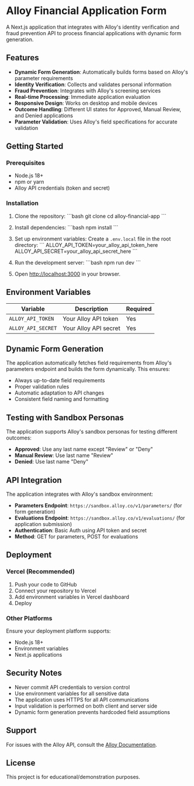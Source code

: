 # Alloy Financial Application Form

A Next.js application that integrates with Alloy's identity verification and fraud prevention API to process financial applications with dynamic form generation.

## Features

- **Dynamic Form Generation**: Automatically builds forms based on Alloy's parameter requirements
- **Identity Verification**: Collects and validates personal information
- **Fraud Prevention**: Integrates with Alloy's screening services
- **Real-time Processing**: Immediate application evaluation
- **Responsive Design**: Works on desktop and mobile devices
- **Outcome Handling**: Different UI states for Approved, Manual Review, and Denied applications
- **Parameter Validation**: Uses Alloy's field specifications for accurate validation

## Getting Started

### Prerequisites

- Node.js 18+ 
- npm or yarn
- Alloy API credentials (token and secret)

### Installation

1. Clone the repository:
\`\`\`bash
git clone <your-repo-url>
cd alloy-financial-app
\`\`\`

2. Install dependencies:
\`\`\`bash
npm install
\`\`\`

3. Set up environment variables:
Create a `.env.local` file in the root directory:
\`\`\`
ALLOY_API_TOKEN=your_alloy_api_token_here
ALLOY_API_SECRET=your_alloy_api_secret_here
\`\`\`

4. Run the development server:
\`\`\`bash
npm run dev
\`\`\`

5. Open [http://localhost:3000](http://localhost:3000) in your browser.

## Environment Variables

| Variable | Description | Required |
|----------|-------------|----------|
| `ALLOY_API_TOKEN` | Your Alloy API token | Yes |
| `ALLOY_API_SECRET` | Your Alloy API secret | Yes |

## Dynamic Form Generation

The application automatically fetches field requirements from Alloy's parameters endpoint and builds the form dynamically. This ensures:
- Always up-to-date field requirements
- Proper validation rules
- Automatic adaptation to API changes
- Consistent field naming and formatting

## Testing with Sandbox Personas

The application supports Alloy's sandbox personas for testing different outcomes:

- **Approved**: Use any last name except "Review" or "Deny"
- **Manual Review**: Use last name "Review"
- **Denied**: Use last name "Deny"

## API Integration

The application integrates with Alloy's sandbox environment:
- **Parameters Endpoint**: `https://sandbox.alloy.co/v1/parameters/` (for form generation)
- **Evaluations Endpoint**: `https://sandbox.alloy.co/v1/evaluations/` (for application submission)
- **Authentication**: Basic Auth using API token and secret
- **Method**: GET for parameters, POST for evaluations

## Deployment

### Vercel (Recommended)

1. Push your code to GitHub
2. Connect your repository to Vercel
3. Add environment variables in Vercel dashboard
4. Deploy

### Other Platforms

Ensure your deployment platform supports:
- Node.js 18+
- Environment variables
- Next.js applications

## Security Notes

- Never commit API credentials to version control
- Use environment variables for all sensitive data
- The application uses HTTPS for all API communications
- Input validation is performed on both client and server side
- Dynamic form generation prevents hardcoded field assumptions

## Support

For issues with the Alloy API, consult the [Alloy Documentation](https://docs.alloy.co/).

## License

This project is for educational/demonstration purposes.
